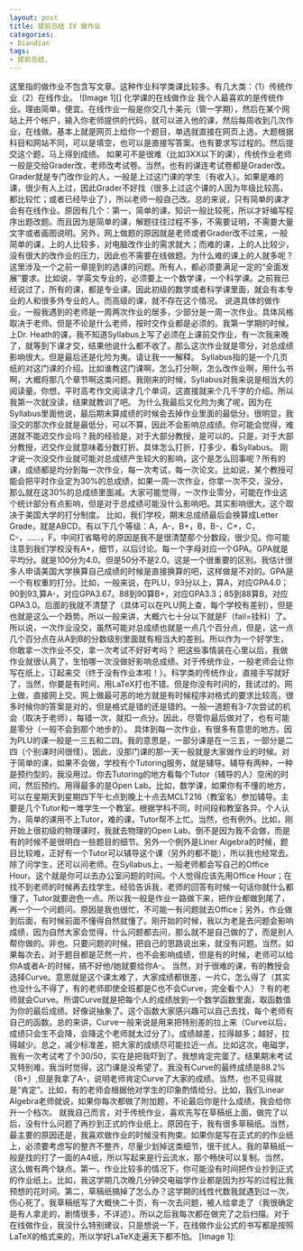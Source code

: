 ```yaml
---
layout: post
title: 提前总结 IV 做作业
categories:
- Diandian
tags:
- 提前总结, 
---
```

这里指的做作业不包含写文章。这种作业科学类课比较多。有几大类：（1）传统作业（2）在线作业。 !\[Image 1\]\[\] 化学课的在线做作业 我个人最喜欢的是传统作业。理由简单，便宜。在线作业一般是你交几十美元（管一学期），然后在某个网站上开个帐户，输入你老师提供的代码，就可以进入他的课，然后每周收到几次作业，在线做。基本上就是网页上给你一个题目，单选就直接在网页上选，大题根据科目和网站不同，可以是填空，也可以是直接写答案。也有要求写过程的。然后提交这个题，马上得到成绩。 如果可不是很难（比如3XX以下的课），传统作业老师一般是交给Grader改，老师改考试卷。当然，也有的课连考试卷都是Grader改。Grader就是专门改作业的人，一般是上过这门课的学生（有收入）。如果是难的课，很少有人上过，因此Grader不好找（很多上过这个课的人因为年级比较高，都比较忙；或者已经毕业了），所以老师一般自己改。总的来说，只有简单的课才会有在线作业。原因有几个：第一，简单的课，知识一般比较死，所以才好编写程序出题改题。而且因为是简单的课，解题往往过程不多，不需要证明，不需要大量文字或者画图说明。另外，网上做题的原因就是老师或者Grader改不过来，一般简单的课，上的人比较多，对电脑改作业的需求就大；而难的课，上的人比较少，没有很大的改作业的压力，因此也不需要在线做题。为什么难的课上的人就多呢？这里涉及一个之前一章提到的选课的问题。所有人，都必须要满足一定的“全面发展”要求。比如说，学英文专业的，必须要上一个数学课，一个科学课。之前我已经说过了，所有的课，都是专业课。因此初级的数学或者科学课里面，就会有本专业的人和很多外专业的人。而高级的课，就不存在这个情况。 说道具体的做作业，一般我遇到的老师是一周两次作业的居多，少部分是一周一次作业。具体风格取决于老师。但是不论是什么老师，按时交作业都是必须的。我第一学期的时候，上Dr. Heath的课，我不知道Syllabus上写了必须在上课前交作业，有一次我来晚了，就等到下课才交，结果他说什么都不收了。那么这次作业就是零分，对总成绩影响很大。但是最后还是化险为夷。请让我一一解释。 Syllabus指的是一个几页纸的对这门课的介绍。比如谁教这门课啊，怎么打分啊，怎么改作业啊，用什么书啊，大概将那几个章节啊这类问题。我刚来的时候，Syllabus对我来说是相当大的阅读量。你想，平时高考作文阅读才几个单词，这直接就来个几千字的介绍。所以我第一次就没读，结果就教训了吧。 为什么我最后又化险为夷了呢，因为在Syllabus里面他说，最后期末算成绩的时候会去掉作业里面的最低分。很明显，我没交的那次作业就是最低分，可以不算，因此不会影响总成绩。你可能会觉得，难道就不能迟交作业吗？我的经验是，对于大部分教授，是可以的。只是，对于大部分教授，迟交作业就意味着分数打折。具体怎么打折，打多少，看Syllabus。 刚才说一次没交作业就可能对总成绩产生较大的影响，这个是怎么回事呢？所有的课，成绩都是均分到每一次作业，每一次考试，每一次论文。比如说，某个教授可能会把平时作业定为30%的总成绩，如果一周一次作业，你拿一次不交，没分，那么就在这30%的总成绩里面减。大家可能觉得，一次作业零分，可能在作业这个统计部分有点影响，但是对于总成绩可能没什么影响吧。其实影响很大。这个取决于美国大学的打分制度。 比如，我们学校，期末总成绩最后会换算成Letter Grade，就是ABCD。有以下几个等级：A，A-，B+，B，B-，C+，C，C-，……，F。中间打省略号的原因是我不是很清楚那个分数段，很少见。你可能注意到我们学校没有A+，细节，以后讨论。每一个字母对应一个GPA。GPA就是平均分。就是100分为4.0。但是50分不是2.0。这是一个很重要的区别。我估计很多人申请美国大学换算自己成绩的时候是直接换算的吧，这样做是不对的。GPA是一个有权重的打分。比如，一般来说，在PLU，93分以上，算A，对应GPA4.0；90到93,算A-，对应GPA3.67。88到90算B+，对应GPA3.3；85到88算B，对应GPA3.0。后面的我就不清楚了（具体可以在PLU网上查，每个学校有差别），但是也就是这么一个趋势。所以一般来讲，大概六七十分以下就是F（fail=挂科）了。所以说，一次作业没交，虽然可能对总成绩也就是一点几个百分点，但是，这一点几个百分点在从A到B的分数级别里面就有相当大的差别。所以作为一个好学生，你敢拿一次作业不交，拿一次考试不好好考吗？ 把这些事情装在心里以后，我做作业就很认真了，生怕哪一次没做好影响总成绩。对于传统作业，一般老师会让你写在纸上，订起来交（终于没有作业本啦！）。科学类的传统作业，直接手写就好了，当然，你要是有时间，用LaTeX打也不错。但是你没有时间的，我试过的。网上做，直接网上交。网上做最可恶的地方就是有时候程序对格式的要求比较高，很多时候你的答案是对的，但是格式是错的还是错的。一般一道题有3-7次尝试的机会（取决于老师），每错一次，就扣一点分。因此，尽管你最后做对了，也有可能是零分（一般不会到那个地步的）。 具体到每一次作业，有很多有意思的地方。因为PLU的课一般是一三五和二四。我的意思是，一部分课是在一三五，一部分是二四（个别课时间很怪）。因此，没那门课的那一天一般就是大家做作业的时候。对于简单的课，如果不会做，学校有个Tutoring服务，就是辅导。辅导有两种，一种是预约型的，我没用过。你去Tutoring的地方看每个Tutor（辅导的人）空闲的时间，然后预约。用得最多的是Open Lab。比如，数学课，如果你有不懂的地方，可以在星期天到星期四下午七点到晚上十点去MCLT216（教室名）参加辅导。主要是几个Tutor和一堆学生一个教室。根据学科不同，时间段和教室各异。个人认为，简单的课用不上Tutor，难的课，Tutor帮不上忙。当然，也有例外。比如，刚开始上很初级的物理课时，我就去物理的Open Lab。倒不是因为我不会做，而是有的时候不是很明白一些题目的细节。另外一个例外是Liner Algebra的时候，题目比较难，正好有一个Tutor可以辅导这个课（另外的都不能），所以我也经常去。 除了问学生，还可以问老师。在Syllabus上，一般老师都会写自己的Office Hour。这个就是你可以去办公室问题的时间。个人觉得应该先用Office Hour；在找不到老师的时候再去找学生。经验告诉我，老师的回答有时候一句话你就什么都懂了，Tutor就要逊色一点。所以我一般是作业一路做下来，把作业都做到尾了，再一个一个问题问。原因是我也很忙，不可能一有问题就去Office；另外，作业做到后面，有时候前面不懂得自然就懂了。刚开始的时候，我以为老是去问题会影响成绩，因为自然大家会觉得，什么问题都去问，那么就不是自己做的了，而是别人帮你做的。非也。只要问题的时候，把自己的思路说出来，就没有问题。当然，如果每次去，对于题目都是茫然一片，也不会影响成绩，但是有的时候，老师可以给你A或者A-的时候，搞不好他/她就要给你A-。 当然，对于很难的课，有的教授会选择Curve。意思就是这个课太难了，大家成绩都很差，一片C，怎么得了（其实也没什么不得了，有的老师即使全班都是C也不会Curve，完全看个人）？有的老师就会Curve。所谓Curve就是把每个人的成绩放到一个数学函数里面，取函数值为你的最后成绩。好像说抽象了。这个函数大家感兴趣可以自己去找，每个老师有自己的函数。总的来讲，Curve一般来说是用来把特别差的拉上来（Curve以后，成绩只会生不会降，会降这个老师就太过分了）。成绩越差，拉得越多；越好，拉得越少。总之，减少标准差，把大家的成绩尽可能拉近一点。比如这次，电磁学，我有一次考试考了个30/50，实在是把我吓到了。我想肯定完蛋了。结果期末考试又特别难，我当时觉得，这门课是没希望了。我没有Curve的最终成绩是88.2%（B+）,但是我拿了A-，说明老师肯定Curve了大家的成绩。当然，也不见得就是“肯定”。比如，有的老师会根据他对学生的印象酌情给分。比如，我们Linear Algebra老师就说，如果你每次都做了附加题，不论最后你是什么成绩，我会给你升一个档次。 就我自己而言，对于传统作业，喜欢先写在草稿纸上面，做完了以后，没有什么问题了再抄到正式的作业纸上。原因在于，我有很多草稿纸。当然，最主要的原因还是，我喜欢做作业的时候没有拘束。如果你是写在正式的的作业纸上，必须要考虑写的整齐不整齐，尽量少划掉这类细节，很干扰人。我的草稿纸一般是找的打了一面的A4纸，所以写起来是行云流水，那个畅快可以复制。当然，这么做有两个缺点。第一，作业比较多的情况下，你可能没有时间把作业抄到正式的作业纸上。比如，我这学期几次晚几分钟交电磁学作业都是因为抄写的过程比我预想的花时间。第二，草稿纸搞掉了怎么办？这学期的线性代数我就遇到过一次，伤心死了。我草稿纸写了大概快二十页，有一次去问题，被人给拿走了（我很确定是有人拿走的，剧情很多，不详述）。所以之后我每次都在做完了之后扫描。对于在线做作业，我没什么特别建议，只是想说一下，在线做作业公式的书写都是按照LaTeX的格式来的，所以学好LaTeX走遍天下都不怕。 \[Image 1\]: